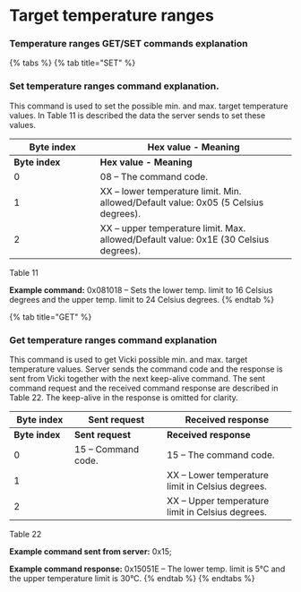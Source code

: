# Target temperature ranges

### Temperature ranges GET/SET commands explanation

{% tabs %}
{% tab title="SET" %}
### Set temperature ranges command explanation.

&#x20;This command is used to set the possible min. and max. target temperature values. In Table 11 is described the data the server sends to set these values.

<table data-header-hidden><thead><tr><th width="138">Byte index</th><th>Hex value - Meaning</th></tr></thead><tbody><tr><td><strong>Byte index</strong></td><td><strong>Hex value - Meaning</strong></td></tr><tr><td>0</td><td>08 – The command code.</td></tr><tr><td>1</td><td>XX – lower temperature limit. Min. allowed/Default value: 0x05 (5 Celsius degrees).</td></tr><tr><td>2</td><td>XX – upper temperature limit. Max. allowed/Default value: 0x1E (30 Celsius degrees).</td></tr></tbody></table>

Table 11

**Example command:** 0x081018 – Sets the lower temp. limit to 16 Celsius degrees and the upper temp. limit to 24 Celsius degrees.
{% endtab %}

{% tab title="GET" %}
### Get temperature ranges command explanation

&#x20;This command is used to get Vicki possible min. and max. target temperature values. Server sends the command code and the response is sent from Vicki together with the next keep-alive command. The sent command request and the received command response are described in Table 22. The keep-alive in the response is omitted for clarity.

<table data-header-hidden><thead><tr><th width="92.33333333333331">Byte index</th><th width="149">Sent request</th><th>Received response</th></tr></thead><tbody><tr><td><strong>Byte index</strong></td><td><strong>Sent request</strong></td><td><strong>Received response</strong></td></tr><tr><td>0</td><td>15 – Command code.</td><td>15 – The command code.</td></tr><tr><td>1</td><td></td><td>XX – Lower temperature limit in Celsius degrees.</td></tr><tr><td>2</td><td></td><td>XX – Upper temperature limit in Celsius degrees.</td></tr></tbody></table>

Table 22

**Example command sent from server:** 0x15;

**Example command response:** 0x15051E – The lower temp. limit is 5°C and the upper temperature limit is 30°C.
{% endtab %}
{% endtabs %}

